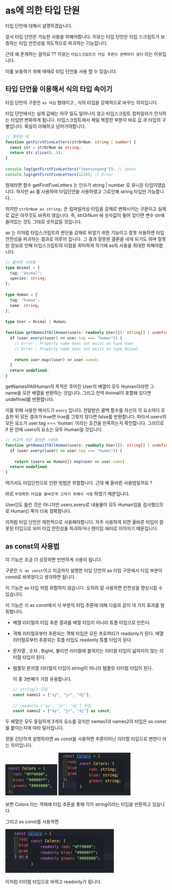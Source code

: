 # as에 의한 타입 단원

타입 단언에 대해서 설명하겠습니다.

앞서 타입 단언은 가능한 사용을 피해야합니다. 이유는 타입 단언은 타입 스크립트가 보증하는 타입 안전성을 의도적으로 파괴하는 기능입니다.

근데 왜 존재하는 걸까요 ?? 이유는 `타입스크립트의 타입 추론이 완벽하지 않다` 라는 이유입니다.

이를 보충하기 위해 때때로 타입 단언을 사용 할 수 있습니다.

## 타입 단언을 이용해서 식의 타입 속이기

타입 단언의 구문은 `as 타입` 형태이고 , 식의 타입을 강제적으로 바꾸는 의미입니다.

타입 단언에서는 실제 값에는 아무 일도 일어나지 않고 타입스크립트 컴파일러가 인식하는 타입만 변화하게 됩니다.
타입스크립트에서 제일 복잡한 부분이 바로 값 과 타입의 구별입니다. 확실히 이해하고 넘어가야합니다.

```ts
// 잘못된 예
function getFirstFiveLetters(strOrNum: string | number) {
  const str = strOrNum as string;
  return str.slice(0, 5);
}

console.log(getFirstFiveLetters("jeonsunyong")); // jeons
console.log(getFirstFiveLetters(123)); // Error
```

원래라면 함수 getFirstFiveLetters 는 인수가 string | number 로 유니온 타입이였습니다. 하지만 as 를 사용하여 타입단언을 사용하였고 그로인해 string 타입만 가능합니다.

하지만 `strOrNum as string;` 은 컴파일러상 타입을 강제로 변화시키는 구문이고 실제로 값은 아무것도 바뀌지 않습니다.
즉, strOrNum 에 숫자값이 들어 있다면 변수 str에 들어있는 것도 그대로 숫자값일 것입니다.

as 는 이처럼 타입스크립트의 판단을 강제로 뒤엎기 위한 기능이고 잘못 사용하면 타입 안전성을 파괴하는 결과로 이루어 집니다.
그 결과 잘못된 결론을 네게 되기도 하며 잘못된 정보로 인해 타입스크립트의 이점을 희미하게 하기에 as의 사용을 최대한 피해야합니다.

```ts
// 올바른 사용법
type Animal = {
  tag: "animal";
  species: string;
};

type Human = {
  tag: "human";
  name: string;
};

type User = Animal | Human;

function getNamesIfAllHuman(users: readonly User[]): string[] | undefined {
  if (user.every((user) => user.tag === "human")) {
    // Error : Property name does not exist on type User
    // Error : Property name does not exist on type Animal

    return user.map((user) => user.name);
  }
  return undefined;
}
```

getNamesIfAllHuman의 목적은 주어진 User의 배열이 모두 Human이라면 그 name을 모은 배열을 반환하는 것입니다. 그리고 만약 Animal이 포함돼 있다면 undefined를 반환합니다.

이를 위해 사용한 메서드가 `every` 입니다. 전달받은 콜백 함수를 자신의 각 요소마다 호출한 뒤 모든 결과가 true면 true를 그렇지 않다면 false를 반환합니다.
따라서 users의 모든 요소가 user.tag === 'human' 이라는 조건을 만족하는지 확인합니다.
그러므로 if 문 안에 users의 요소는 모두 Human일 것입니다.

```ts
// 비교적 쉬운 올바른 사용법
function getNamesIfAllHuman(users: readonly User[]): string[] | undefined {
  if (user.every((user) => user.tag === "human")) {

    return (users as Human[]).map(user => user.name)
  return undefined;
}
```

여기서도 타입단언으로 인한 방법은 위험합니다. 근데 왜 올바른 사용법일까요 ?

바로 `부정확한 타입을 올바르게 고치기 위해서 사용` 하였기 때문입니다.

User[]도 틀린 것은 아니지만 users.every로 내용물이 모두 Human임을 검사했으므로 Human[] 쪽이 더욱 정확합니다.

이처럼 타입 단언은 제한적으로 사용해야합니다. 자주 사용하게 되면 올바른 타입이 잘못된 타입으로 되어 타입 안전성을 파괴하거나 렌터임 에러로 이어지기 때문입니다.

## as const의 사용법

이 기능은 조금 더 성장하면 빈번하게 사용이 됩니다.

구문은 `식 as const`이고 지금까지 설명한 타입 단언의 as 타입 구문에서 타입 부분이 const로 바뀌었다고 생각하면 됩니다.

이 기능은 as 타입 처럼 위험하지 않습니다. 오히려 잘 사용하면 안전성을 향상시킬 수 있습니다.

이 기능은 식 as const에서 식 부분의 타입 추론에 대해 다음과 같이 네 가지 효과를 발휘합니다.

- 베열 리터럴의 타입 추론 결과를 배열 타입이 아니라 튜플 타입으로 만든다.
- 객체 리터럴로부터 추론되는 객체 타입은 모든 프로퍼티가 readonly가 된다. 배열 리터럴로부터 추론되는 튜플 타입도 readonly 튜플 타입이 된다.
- 문자열 , 숫자 , BigInt, 불리언 리터럴에 붙여지는 리터럴 타입이 넓혀지지 않는 리터럴 타입이 된다.
- 템플릿 문자열 리터럴의 타입이 string이 아니라 템플릿 리터럴 타입이 된다.

  이 중 3번째가 가장 유용합니다.

  ```ts
  // string[] 타입
  const names1 = ["sy", "jr", "dj"];

  // readonly ['sy', 'jr', 'dj'] 타입
  const names2 = ["sy", "jr", "dj"] as const;
  ```

두 배열은 모두 동일하게 3개의 요소를 갖지만 names1과 names2의 타입은 as const를 붙이는지에 따라 달라집니다.

정말 간단하게 설명하자면 as const를 사용하면 추론이아닌 리터럴 타입으로 변한다 라는 의미입니다.

![Alt text](image.png)
![Alt text](image-1.png)

보면 Colors 라는 객체에 타입 추론을 통해 각자 string이라는 타입을 반환하고 있습니다.

그리고 as const를 사용하면

![Alt text](image-2.png)

이처럼 리터럴 타입으로 바뀌고 readonly가 됩니다.
